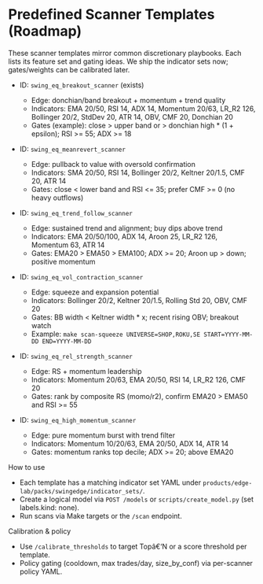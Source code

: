# Predefined Scanner Templates (Roadmap)

These scanner templates mirror common discretionary playbooks. Each lists its feature set and gating ideas. We ship the indicator sets now; gates/weights can be calibrated later.

- ID: `swing_eq_breakout_scanner` (exists)
  - Edge: donchian/band breakout + momentum + trend quality
  - Indicators: EMA 20/50, RSI 14, ADX 14, Momentum 20/63, LR_R2 126, Bollinger 20/2, StdDev 20, ATR 14, OBV, CMF 20, Donchian 20
  - Gates (example): close > upper band or > donchian high * (1 + epsilon); RSI >= 55; ADX >= 18

- ID: `swing_eq_meanrevert_scanner`
  - Edge: pullback to value with oversold confirmation
  - Indicators: SMA 20/50, RSI 14, Bollinger 20/2, Keltner 20/1.5, CMF 20, ATR 14
  - Gates: close < lower band and RSI <= 35; prefer CMF >= 0 (no heavy outflows)

- ID: `swing_eq_trend_follow_scanner`
  - Edge: sustained trend and alignment; buy dips above trend
  - Indicators: EMA 20/50/100, ADX 14, Aroon 25, LR_R2 126, Momentum 63, ATR 14
  - Gates: EMA20 > EMA50 > EMA100; ADX >= 20; Aroon up > down; positive momentum

- ID: `swing_eq_vol_contraction_scanner`
  - Edge: squeeze and expansion potential
  - Indicators: Bollinger 20/2, Keltner 20/1.5, Rolling Std 20, OBV, CMF 20
  - Gates: BB width < Keltner width * x; recent rising OBV; breakout watch
  - Example: `make scan-squeeze UNIVERSE=SHOP,ROKU,SE START=YYYY-MM-DD END=YYYY-MM-DD`

- ID: `swing_eq_rel_strength_scanner`
  - Edge: RS + momentum leadership
  - Indicators: Momentum 20/63, EMA 20/50, RSI 14, LR_R2 126, CMF 20
  - Gates: rank by composite RS (momo/r2), confirm EMA20 > EMA50 and RSI >= 55

- ID: `swing_eq_high_momentum_scanner`
  - Edge: pure momentum burst with trend filter
  - Indicators: Momentum 10/20/63, EMA 20/50, ADX 14, ATR 14
  - Gates: momentum ranks top decile; ADX >= 20; above EMA20

How to use
- Each template has a matching indicator set YAML under `products/edge-lab/packs/swingedge/indicator_sets/`.
- Create a logical model via `POST /models` or `scripts/create_model.py` (set labels.kind: none).
- Run scans via Make targets or the `/scan` endpoint.

Calibration & policy
- Use `/calibrate_thresholds` to target Topâ€‘N or a score threshold per template.
- Policy gating (cooldown, max trades/day, size_by_conf) via per-scanner policy YAML.

